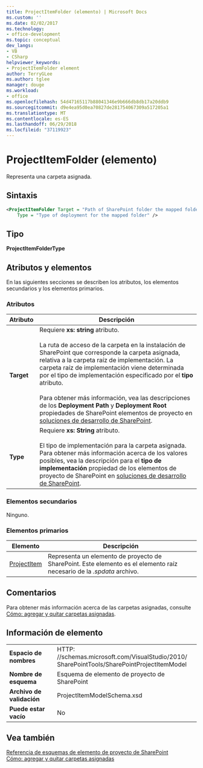```yaml
---
title: ProjectItemFolder (elemento) | Microsoft Docs
ms.custom: ''
ms.date: 02/02/2017
ms.technology:
- office-development
ms.topic: conceptual
dev_langs:
- VB
- CSharp
helpviewer_keywords:
- ProjectItemFolder element
author: TerryGLee
ms.author: tglee
manager: douge
ms.workload:
- office
ms.openlocfilehash: 54d47165117b88041346e9b666db8db17a20ddb9
ms.sourcegitcommit: d9e4ea95d0ea70827de281754067309a517205a1
ms.translationtype: MT
ms.contentlocale: es-ES
ms.lasthandoff: 06/29/2018
ms.locfileid: "37119923"
---
```

# <a name="projectitemfolder-element"></a>ProjectItemFolder (elemento)
  Representa una carpeta asignada.  
  
## <a name="syntax"></a>Sintaxis  
  
```xml  
<ProjectItemFolder Target = "Path of SharePoint folder the mapped folder corresponds to"  
    Type = "Type of deployment for the mapped folder" />  
```  
  
## <a name="type"></a>Tipo  
 **ProjectItemFolderType**  
  
## <a name="attributes-and-elements"></a>Atributos y elementos
 En las siguientes secciones se describen los atributos, los elementos secundarios y los elementos primarios.  
  
### <a name="attributes"></a>Atributos  
  
|Atributo|Descripción|  
|---------------|-----------------|  
|**Target**|Requiere **xs: string** atributo.<br /><br /> La ruta de acceso de la carpeta en la instalación de SharePoint que corresponde la carpeta asignada, relativa a la carpeta raíz de implementación. La carpeta raíz de implementación viene determinada por el tipo de implementación especificado por el **tipo** atributo.<br /><br /> Para obtener más información, vea las descripciones de los **Deployment Path** y **Deployment Root** propiedades de SharePoint elementos de proyecto en [soluciones de desarrollo de SharePoint](../sharepoint/developing-sharepoint-solutions.md).|  
|**Type**|Requiere **xs: String** atributo.<br /><br /> El tipo de implementación para la carpeta asignada. Para obtener más información acerca de los valores posibles, vea la descripción para el **tipo de implementación** propiedad de los elementos de proyecto de SharePoint en [soluciones de desarrollo de SharePoint](../sharepoint/developing-sharepoint-solutions.md).|  
  
### <a name="child-elements"></a>Elementos secundarios
 Ninguno.  
  
### <a name="parent-elements"></a>Elementos primarios
  
|Elemento|Descripción|  
|-------------|-----------------|  
|[ProjectItem](../sharepoint/projectitem-element.md)|Representa un elemento de proyecto de SharePoint. Este elemento es el elemento raíz necesario de la *.spdata* archivo.|  
  
## <a name="remarks"></a>Comentarios  
 Para obtener más información acerca de las carpetas asignadas, consulte [Cómo: agregar y quitar carpetas asignadas](../sharepoint/how-to-add-and-remove-mapped-folders.md).  
  
## <a name="element-information"></a>Información de elemento
  
|||  
|-|-|  
|**Espacio de nombres**|HTTP<nolink>: //schemas.microsoft.com/VisualStudio/2010/<br>SharePointTools/SharePointProjectItemModel|  
|**Nombre de esquema**|Esquema de elemento de proyecto de SharePoint|  
|**Archivo de validación**|ProjectItemModelSchema.xsd|  
|**Puede estar vacío**|No|  
  
## <a name="see-also"></a>Vea también
 [Referencia de esquemas de elemento de proyecto de SharePoint](../sharepoint/sharepoint-project-item-schema-reference.md)   
 [Cómo: agregar y quitar carpetas asignadas](../sharepoint/how-to-add-and-remove-mapped-folders.md)  
  
